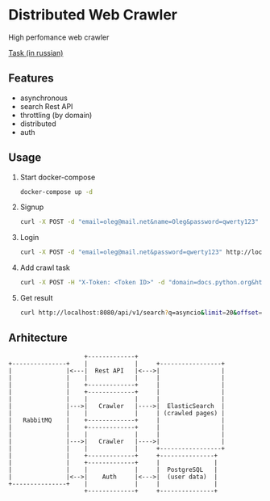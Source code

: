 # Distributed Web Crawler
High perfomance web crawler

[Task (in russian)](task.md)

## Features
- asynchronous
- search Rest API
- throttling (by domain)
- distributed
- auth

## Usage
1. Start docker-compose
    ```bash
    docker-compose up -d
    ```
2. Signup
    ```bash
    curl -X POST -d "email=oleg@mail.net&name=Oleg&password=qwerty123" http://localhost:8080/api/v1/signup
    ```
3. Login
    ```bash
    curl -X POST -d "email=oleg@mail.net&password=qwerty123" http://localhost:8080/api/v1/login
    ```
4. Add crawl task
    ```bash
    curl -X POST -H "X-Token: <Token ID>" -d "domain=docs.python.org&https=1" http://localhost:8080/api/v1/index
    ```
5. Get result
    ```bash
    curl http://localhost:8080/api/v1/search?q=asyncio&limit=20&offset=5
    ```

## Arhitecture
```
                     +-------------+                      
+---------------+    |             |     +-----------------+
|               |<---|  Rest API   |<--->|                 |
|               |    |             |     |                 |
|               |    +-------------+     |                 |
|               |    +-------------+     |                 |
|               |    |             |     |                 |
|               |--->|   Crawler   |---->|  ElasticSearch  |
|               |    |             |     | (crawled pages) |
|   RabbitMQ    |    +-------------+     |                 |
|               |    +-------------+     |                 |
|               |    |             |     |                 |
|               |--->|   Crawler   |---->|                 |
|               |    |             |     +-----------------+
|               |    +-------------+     +---------------+ 
|               |    +-------------+     |               |
|               |    |             |     |  PostgreSQL   |
|               |<-->|    Auth     |<--->|  (user data)  |
+---------------+    |             |     |               |
                     +-------------+     +---------------+
```
